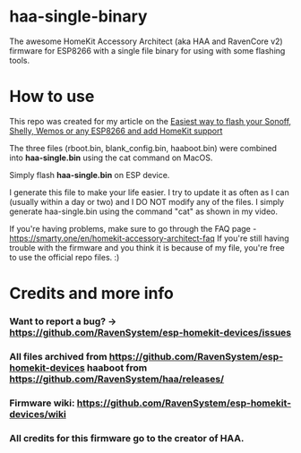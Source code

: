 # haa-single-binary
The awesome HomeKit Accessory Architect (aka HAA and RavenCore v2) firmware for ESP8266 with a single file binary for using with some flashing tools.

# How to use

This repo was created for my article on the [Easiest way to flash your Sonoff, Shelly, Wemos or any ESP8266 and add HomeKit support](https://smarty.one/posts/easiest-way-to-flash-your-sonoff-shelly-wemos-or-any-esp8266)

The three files (rboot.bin, blank_config.bin, haaboot.bin) were combined into **haa-single.bin** using the cat command on MacOS.

Simply flash **haa-single.bin** on ESP device.

I generate this file to make your life easier. I try to update it as often as I can (usually within a day or two) and I DO NOT modify any of the files. I simply generate haa-single.bin using the command "cat" as shown in my video. 

If you're having problems, make sure to go through the FAQ page - https://smarty.one/en/homekit-accessory-architect-faq
If you're still having trouble with the firmware and you think it is because of my file, you're free to use the official repo files. :)

# Credits and more info

### Want to report a bug? -> https://github.com/RavenSystem/esp-homekit-devices/issues

### All files archived from https://github.com/RavenSystem/esp-homekit-devices haaboot from https://github.com/RavenSystem/haa/releases/


### Firmware wiki: https://github.com/RavenSystem/esp-homekit-devices/wiki

### All credits for this firmware go to the creator of HAA.
